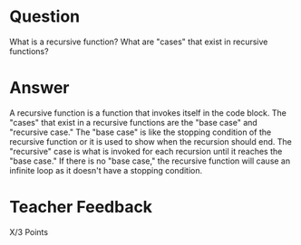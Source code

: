 # Question

What is a recursive function? What are "cases" that exist in recursive functions?

# Answer

A recursive function is a function that invokes itself in the code block. The "cases" that exist in a recursive functions are the "base case" and "recursive case." The "base case" is like the stopping condition of the recursive function or it is used to show when the recursion should end. The "recursive" case is what is invoked for each recursion until it reaches the "base case." If there is no "base case," the recursive function will cause an infinite loop as it doesn't have a stopping condition.

# Teacher Feedback

X/3 Points

